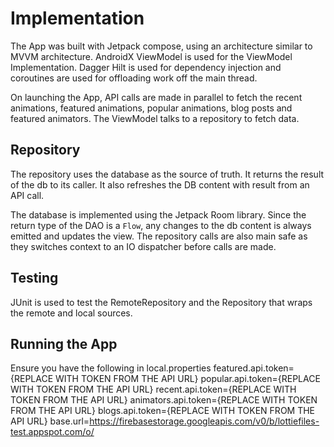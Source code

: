 # Implementation
The App was built with Jetpack compose, using an architecture similar to MVVM architecture. 
AndroidX ViewModel is used for the ViewModel Implementation. Dagger Hilt is used for dependency 
injection and coroutines are used for offloading work off the main thread.

On launching the App, API calls are made in parallel to fetch the recent animations, featured animations,
popular animations, blog posts and featured animators. The ViewModel talks to a repository to 
fetch data.

## Repository
The repository uses the database as the source of truth. It returns the result of the db to its 
caller. It also refreshes the DB content with result from an API call.

The database is implemented using the Jetpack Room library. Since the return type of the DAO is a
`Flow`, any changes to the db content is always emitted and updates the view.
The repository calls are also main safe as they switches context to an IO dispatcher before calls
are made.

## Testing
JUnit is used to test the RemoteRepository and the Repository that wraps the remote and local sources.

## Running the App
Ensure you have the following in local.properties
featured.api.token={REPLACE WITH TOKEN FROM THE API URL}
popular.api.token={REPLACE WITH TOKEN FROM THE API URL}
recent.api.token={REPLACE WITH TOKEN FROM THE API URL}
animators.api.token={REPLACE WITH TOKEN FROM THE API URL}
blogs.api.token={REPLACE WITH TOKEN FROM THE API URL}
base.url=https://firebasestorage.googleapis.com/v0/b/lottiefiles-test.appspot.com/o/